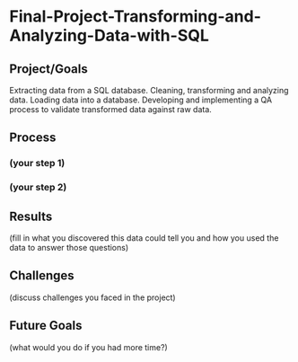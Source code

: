 # Final-Project-Transforming-and-Analyzing-Data-with-SQL

## Project/Goals
Extracting data from a SQL database.
Cleaning, transforming and analyzing data.
Loading data into a database.
Developing and implementing a QA process to validate transformed data against raw data.

## Process
### (your step 1)
### (your step 2)

## Results
(fill in what you discovered this data could tell you and how you used the data to answer those questions)

## Challenges 
(discuss challenges you faced in the project)

## Future Goals
(what would you do if you had more time?)
